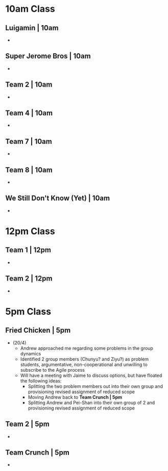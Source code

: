 # 10am Class

## Luigamin | 10am
- 

## Super Jerome Bros | 10am
- 

## Team 2 | 10am
- 

## Team 4 | 10am
- 

## Team 7 | 10am
- 

## Team 8 | 10am
- 

## We Still Don't Know (Yet) | 10am
- 

# 12pm Class

## Team 1 | 12pm
- 

## Team 2 | 12pm
- 

# 5pm Class

## Fried Chicken | 5pm
- (20/4)
	- Andrew approached me regarding some problems in the group dynamics
	- Identified 2 group members (Chunyu? and Ziyu?) as problem students, argumentative, non-cooperational and unwilling to subscribe to the Agile process
	- Will have a meeting with Jaime to discuss options, but have floated the following ideas:
		- Splitting the two problem members out into their own group and provisioning revised assignment of reduced scope
		- Moving Andrew back to **Team Crunch | 5pm**
		- Splitting Andrew and Pei-Shan into their own group of 2 and provisioning revised assignment of reduced scope

## Team 2 | 5pm
- 

## Team Crunch | 5pm
- 